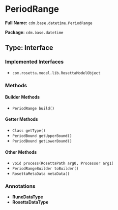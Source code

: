 # PeriodRange

**Full Name:** `cdm.base.datetime.PeriodRange`

**Package:** `cdm.base.datetime`

## Type: Interface

### Implemented Interfaces

- `com.rosetta.model.lib.RosettaModelObject`

### Methods

#### Builder Methods

- `PeriodRange build()`

#### Getter Methods

- `Class getType()`
- `PeriodBound getUpperBound()`
- `PeriodBound getLowerBound()`

#### Other Methods

- `void process(RosettaPath arg0, Processor arg1)`
- `PeriodRangeBuilder toBuilder()`
- `RosettaMetaData metaData()`

### Annotations

- **RuneDataType**
- **RosettaDataType**


